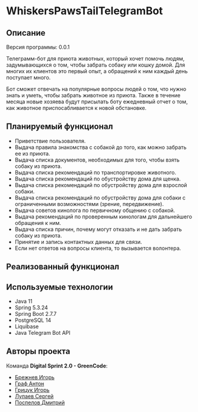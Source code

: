 <h1>WhiskersPawsTailTelegramBot</h1>

## Описание
Версия программы: 0.0.1

Телеграмм-бот для приюта животных, который хочет помочь людям, задумывающихся о том, чтобы забрать собаку или кошку домой.
Для многих их клиентов это первый опыт, а обращений к ним каждый день поступает много.

Бот сможет отвечать на популярные вопросы людей о том, что нужно знать и уметь, чтобы забрать животное из приюта.
Также в течение месяца новые хозяева будут присылать боту ежедневный отчет о том, как животное приспосабливается к новой обстановке.

## Планируемый функционал

- Приветствие пользователя.
- Выдача правила знакомства с собакой до того, как можно забрать ее из приюта.
- Выдача списка документов, необходимых для того, чтобы взять собаку из приюта.
- Выдача списка рекомендаций по транспортировке животного.
- Выдача списка рекомендаций по обустройству дома для щенка.
- Выдача списка рекомендаций по обустройству дома для взрослой собаки.
- Выдача списка рекомендаций по обустройству дома для собаки с ограниченными возможностями (зрение, передвижение).
- Выдача советов кинолога по первичному общению с собакой.
- Выдача рекомендаций по проверенным кинологам для дальнейшего обращения к ним.
- Выдача списка причин, почему могут отказать и не дать забрать собаку из приюта.
- Принятие и запись контактных данных для связи.
- Если нет ответов на вопросы клиента, то вызывается волонтера.

## Реализованный функционал


## Используемые технологии

- Java 11
- Spring 5.3.24
- Spring Boot 2.7.7
- PostgreSQL 14
- Liquibase
- Java Telegram Bot API

## Авторы проекта

Команда <b>Digital Sprint 2.0 - GreenCode</b>:
- <a  href="https://github.com/IgorDevR">Брежнев Игорь</a>
- <a  href="https://github.com/AntonGraf">Граф Антон</a>
- <a  href="https://github.com/igr76">Грицук Игорь</a>
- <a  href="https://github.com/lupaev">Лупаев  Сергей</a>
- <a  href="https://github.com/dmitriyspeliy">Поспелов Дмитрий</a> 

